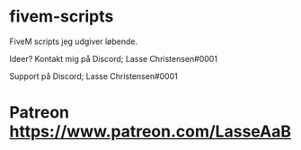 # fivem-scripts
FiveM scripts jeg udgiver løbende. 

Ideer? Kontakt mig på Discord; Lasse Christensen#0001

Support på Discord; Lasse Christensen#0001

# Patreon https://www.patreon.com/LasseAaB
